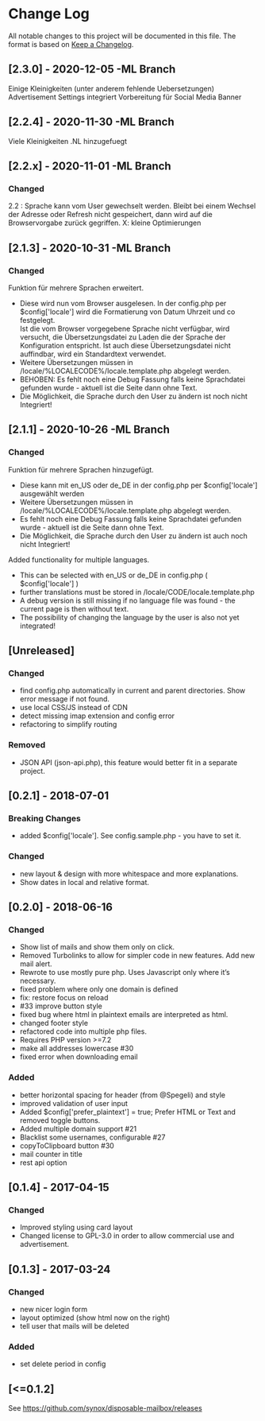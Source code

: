 # Change Log
All notable changes to this project will be documented in this file. The format is based on [Keep a Changelog](http://keepachangelog.com/).

## [2.3.0] - 2020-12-05 -ML Branch
Einige Kleinigkeiten (unter anderem fehlende Uebersetzungen)
Advertisement Settings integriert 
Vorbereitung für Social Media Banner

## [2.2.4] - 2020-11-30 -ML Branch
Viele Kleinigkeiten
.NL hinzugefuegt

## [2.2.x] - 2020-11-01 -ML Branch
### Changed
2.2 : Sprache kann vom User gewechselt werden. 
      Bleibt bei einem Wechsel der Adresse oder Refresh nicht gespeichert, 
      dann wird auf die Browservorgabe zurück gegriffen.
   X: kleine Optimierungen


## [2.1.3] - 2020-10-31 -ML Branch

### Changed

Funktion für mehrere Sprachen erweitert. 
-    Diese wird nun vom Browser ausgelesen. 
     In der  config.php per $config['locale']  wird die Formatierung von Datum Uhrzeit und co festgelegt.  
     Ist die vom Browser vorgegebene Sprache nicht verfügbar, wird versucht, die Übersetzungsdatei zu Laden die der Sprache der Konfiguration entspricht. 
     Ist auch diese Übersetzungsdatei nicht auffindbar, wird ein Standardtext verwendet. 
-    Weitere Übersetzungen müssen in /locale/%LOCALECODE%/locale.template.php abgelegt werden.
-    BEHOBEN: Es fehlt noch eine Debug Fassung falls keine Sprachdatei gefunden wurde - aktuell ist die Seite dann ohne Text.
-    Die Möglichkeit, die Sprache durch den User zu ändern ist noch nicht Integriert!


## [2.1.1] - 2020-10-26 -ML Branch

### Changed

Funktion für mehrere Sprachen hinzugefügt. 
-    Diese kann mit en_US oder de_DE in der config.php per $config['locale']  ausgewählt werden
-    Weitere Übersetzungen müssen in /locale/%LOCALECODE%/locale.template.php abgelegt werden.
-    Es fehlt noch eine Debug Fassung falls keine Sprachdatei gefunden wurde - aktuell ist die Seite dann ohne Text.
-    Die Möglichkeit, die Sprache durch den User zu ändern ist auch noch nicht Integriert!

Added functionality for multiple languages.
-    This can be selected with en_US or de_DE in config.php (  $config['locale']   ) 
-    further translations must be stored in /locale/CODE/locale.template.php
-    A debug version is still missing if no language file was found - the current page is then without text.
-    The possibility of changing the language by the user is also not yet integrated!



## [Unreleased]

### Changed
- find config.php automatically in current and parent directories. Show error message if not found. 
- use local CSS/JS instead of CDN
- detect missing imap extension and config error
- refactoring to simplify routing

### Removed
- JSON API (json-api.php), this feature would better fit in a separate project. 

## [0.2.1] - 2018-07-01

### Breaking Changes
- added $config['locale'].  See config.sample.php - you have to set it.

### Changed
- new layout & design with more whitespace and more explanations.  
- Show dates in local and relative format. 

## [0.2.0] - 2018-06-16

### Changed
- Show list of mails and show them only on click. 
- Removed Turbolinks to allow for simpler code in new features. Add new mail alert. 
- Rewrote to use mostly pure php. Uses Javascript only where it’s necessary. 
- fixed problem where only one domain is defined
- fix: restore focus on reload
- #33 improve button style
- fixed bug where html in plaintext emails are interpreted as html. 
- changed footer style
- refactored code into multiple php files.
- Requires PHP version  >=7.2
- make all addresses lowercase  #30
- fixed error when downloading email 

### Added 
- better horizontal spacing for header (from @Spegeli) and style
- improved validation of user input
- Added $config['prefer_plaintext'] = true; Prefer HTML or Text and removed toggle buttons.
- Added multiple domain support #21
- Blacklist some usernames, configurable  #27
- copyToClipboard button #30
- mail counter in title
- rest api option

## [0.1.4] - 2017-04-15

### Changed
- Improved styling using card layout
- Changed license to GPL-3.0 in order to allow commercial use and advertisement.

## [0.1.3] - 2017-03-24
### Changed
- new nicer login form
- layout optimized (show html now on the right)
- tell user that mails will be deleted

### Added
- set delete period in config

## [<=0.1.2]
See https://github.com/synox/disposable-mailbox/releases
